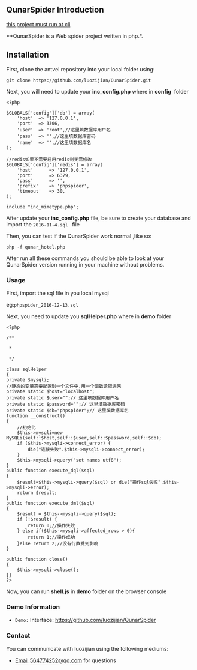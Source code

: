 ## QunarSpider Introduction

[this project must run at cli](http://www.baidu.com/)

**QunarSpider is a Web spider project written in php.*.

## Installation

First, clone the antvel repository into your local folder using:

```
git clone https://github.com/luozijian/QunarSpider.git
```

Next, you will need to update your **inc_config.php** where in **config**  folder

```
<?php

$GLOBALS['config']['db'] = array(
    'host'  => '127.0.0.1',
    'port'  => 3306,
    'user'  => 'root',//这里填数据库用户名
    'pass'  => '',//这里填数据库密码
    'name'  => '',//这里填数据库名
);

//redis如果不需要启用redis则无需修改
$GLOBALS['config']['redis'] = array(
    'host'      => '127.0.0.1',
    'port'      => 6379,
    'pass'      => '',
    'prefix'    => 'phpspider',
    'timeout'   => 30,
);

include "inc_mimetype.php";

```

After update your **inc_config.php** file, be sure to create your database and import the `2016-11-4.sql ` file

Then, you can test if the QunarSpider work normal ,like so:

```
php -f qunar_hotel.php
```

After run all these commands you should be able to look at your QunarSpider version running in your machine without problems.

### Usage

First, import the sql file in you local mysql

eg:`phpspider_2016-12-13.sql`

Next, you need to update you **sqlHelper.php** where in **demo** folder

    <?php

    /**

     *

     */

    class sqlHelper
    {
    private $mysqli;
    //静态的变量需要配置到一个文件中,用一个函数读取进来
    private static $host="localhost";
    private static $user="";// 这里填数据库用户名
    private static $password="";// 这里填数据库密码
    private static $db="phpspider";// 这里填数据库名
    function __construct()
    {
        //初始化
        $this->mysqli=new MySQLi(self::$host,self::$user,self::$password,self::$db);
        if ($this->mysqli->connect_error) {
            die("连接失败".$this->mysqli->connect_error);
        }
        $this->mysqli->query("set names utf8");
    }
    public function execute_dql($sql)
    {
        $result=$this->mysqli->query($sql) or die("操作sql失败".$this->mysqli->error);
        return $result;
    }
    public function execute_dml($sql)
    {
        $result = $this->mysqli->query($sql);
        if (!$result) {
            return 0;//操作失败
        } else if($this->mysqli->affected_rows > 0){
            return 1;//操作成功
        }else return 2;//没有行数受到影响
    }
    
    public function close()
    {
        $this->mysqli->close();
    }}
    ?>


Now, you can run **shell.js** in **demo** folder on the browser console

### Demo Information

- `Demo:` Interface: https://github.com/luozijian/QunarSpider

### Contact

You can communicate with luozijian using the following mediums:

- [Email](https://mail.qq.com/) 564774252@qq.com for questions